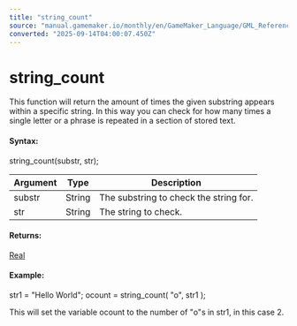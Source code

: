 ```yaml
---
title: "string_count"
source: "manual.gamemaker.io/monthly/en/GameMaker_Language/GML_Reference/Strings/string_count.htm"
converted: "2025-09-14T04:00:07.450Z"
---
```


# string\_count

This function will return the amount of times the given substring appears within a specific string. In this way you can check for how many times a single letter or a phrase is repeated in a section of stored text.

#### Syntax:

string\_count(substr, str);

| Argument | Type | Description |
| --- | --- | --- |
| substr | String | The substring to check the string for. |
| str | String | The string to check. |

#### Returns:

[Real](../../GML_Overview/Data_Types.md)

#### Example:

str1 = "Hello World";
ocount = string\_count( "o", str1 );

This will set the variable ocount to the number of "o"s in str1, in this case 2.